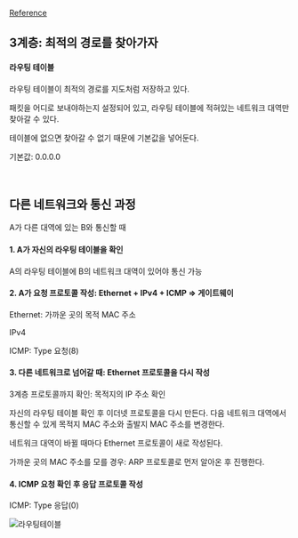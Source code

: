 [Reference](https://www.youtube.com/playlist?list=PL0d8NnikouEWcF1jJueLdjRIC4HsUlULi)

## 3계층: 최적의 경로를 찾아가자

#### 라우팅 테이블

라우팅 테이블이 최적의 경로를 지도처럼 저장하고 있다.

패킷을 어디로 보내야하는지 설정되어 있고, 라우팅 테이블에 적혀있는 네트워크 대역만 찾아갈 수 있다.

테이블에 없으면 찾아갈 수 없기 때문에 기본값을 넣어둔다.

기본값: 0.0.0.0

<br>

## 다른 네트워크와 통신 과정

A가 다른 대역에 있는 B와 통신할 때

#### 1. A가 자신의 라우팅 테이블을 확인

A의 라우팅 테이블에 B의 네트워크 대역이 있어야 통신 가능

#### 2. A가 요청 프로토콜 작성: Ethernet + IPv4 + ICMP => 게이트웨이

Ethernet: 가까운 곳의 목적 MAC 주소

IPv4

ICMP: Type 요청(8)

#### 3. 다른 네트워크로 넘어갈 때: Ethernet 프로토콜을 다시 작성

3계층 프로토콜까지 확인: 목적지의 IP 주소 확인

자신의 라우팅 테이블 확인 후 이더넷 프로토콜을 다시 만든다. 다음 네트워크 대역에서 통신할 수 있게 목적지 MAC 주소와 출발지 MAC 주소를 변경한다.

네트워크 대역이 바뀔 때마다 Ethernet 프로토콜이 새로 작성된다.

가까운 곳의 MAC 주소를 모를 경우: ARP 프로토콜로 먼저 알아온 후 진행한다.

#### 4. ICMP 요청 확인 후 응답 프로토콜 작성

ICMP: Type 응답(0)

![라우팅테이블](https://i.imgur.com/ZsYRV1L.jpg)